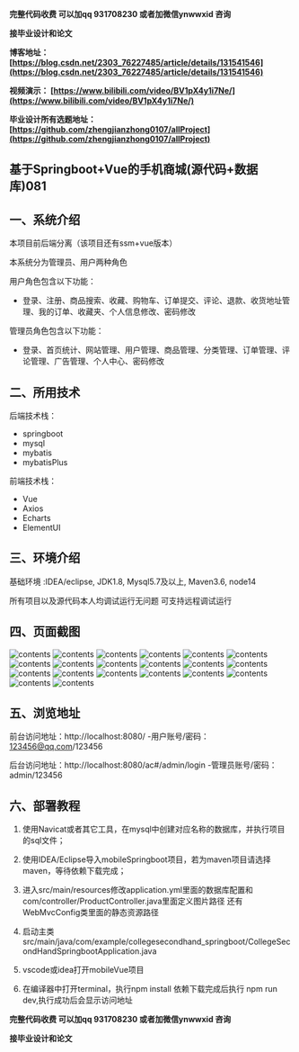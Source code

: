 **完整代码收费  可以加qq 931708230 或者加微信ynwwxid 咨询**

**接毕业设计和论文**

**博客地址：
[https://blog.csdn.net/2303_76227485/article/details/131541546](https://blog.csdn.net/2303_76227485/article/details/131541546)**

**视频演示：
[https://www.bilibili.com/video/BV1pX4y1i7Ne/](https://www.bilibili.com/video/BV1pX4y1i7Ne/)**

**毕业设计所有选题地址：
[https://github.com/zhengjianzhong0107/allProject](https://github.com/zhengjianzhong0107/allProject)**

## 基于Springboot+Vue的手机商城(源代码+数据库)081

## 一、系统介绍
本项目前后端分离（该项目还有ssm+vue版本）

本系统分为管理员、用户两种角色

用户角色包含以下功能：
- 登录、注册、商品搜索、收藏、购物车、订单提交、评论、退款、收货地址管理、我的订单、收藏夹、个人信息修改、密码修改

管理员角色包含以下功能：
- 登录、首页统计、网站管理、用户管理、商品管理、分类管理、订单管理、评论管理、广告管理、个人中心、密码修改


## 二、所用技术

后端技术栈：

- springboot
- mysql
- mybatis
- mybatisPlus

前端技术栈：

- Vue
- Axios
- Echarts
- ElementUI

## 三、环境介绍

基础环境 :IDEA/eclipse, JDK1.8, Mysql5.7及以上, Maven3.6, node14

所有项目以及源代码本人均调试运行无问题 可支持远程调试运行

## 四、页面截图
![contents](./picture/picture1.png)
![contents](./picture/picture2.png)
![contents](./picture/picture3.png)
![contents](./picture/picture4.png)
![contents](./picture/picture5.png)
![contents](./picture/picture6.png)
![contents](./picture/picture7.png)
![contents](./picture/picture8.png)
![contents](./picture/picture9.png)
![contents](./picture/picture10.png)
![contents](./picture/picture11.png)
![contents](./picture/picture12.png)
![contents](./picture/picture13.png)
![contents](./picture/picture14.png)
![contents](./picture/picture15.png)
![contents](./picture/picture16.png)
![contents](./picture/picture17.png)
![contents](./picture/picture18.png)
![contents](./picture/picture19.png)
![contents](./picture/picture20.png)

## 五、浏览地址
前台访问地址：http://localhost:8080/
-用户账号/密码：123456@qq.com/123456

后台访问地址：http://localhost:8080/ac#/admin/login
-管理员账号/密码：admin/123456

## 六、部署教程

1. 使用Navicat或者其它工具，在mysql中创建对应名称的数据库，并执行项目的sql文件；

2. 使用IDEA/Eclipse导入mobileSpringboot项目，若为maven项目请选择maven，等待依赖下载完成；

3. 进入src/main/resources修改application.yml里面的数据库配置和com/controller/ProductController.java里面定义图片路径
还有WebMvcConfig类里面的静态资源路径

4. 启动主类src/main/java/com/example/collegesecondhand_springboot/CollegeSecondHandSpringbootApplication.java

5. vscode或idea打开mobileVue项目

6. 在编译器中打开terminal，执行npm install 依赖下载完成后执行 npm run dev,执行成功后会显示访问地址

**完整代码收费  可以加qq 931708230 或者加微信ynwwxid 咨询**

**接毕业设计和论文**





